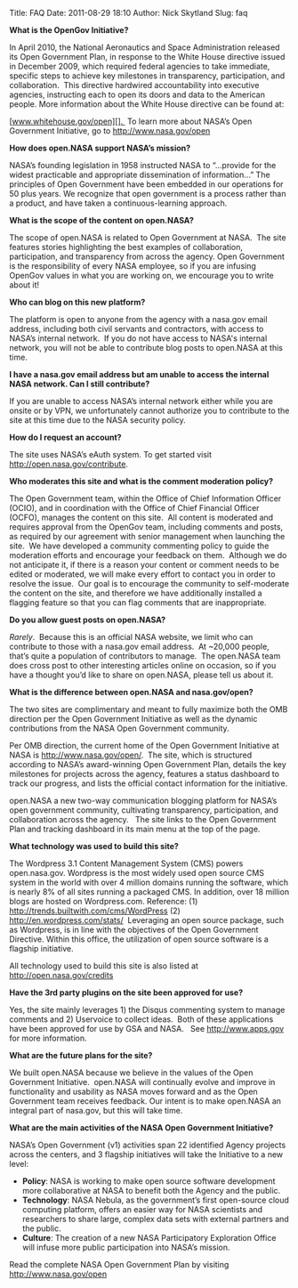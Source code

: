 Title: FAQ
Date: 2011-08-29 18:10
Author: Nick Skytland
Slug: faq

**What is the OpenGov Initiative?**

In April 2010, the National Aeronautics and Space Administration
released its Open Government Plan, in response to the White House
directive issued in December 2009, which required federal agencies to
take immediate, specific steps to achieve key milestones in
transparency, participation, and collaboration.  This directive
hardwired accountability into executive agencies, instructing each to
open its doors and data to the American people. More information about
the White House directive can be found at:

[www.whitehouse.gov/open][].  To learn more about NASA’s Open Government
Initiative, go to <http://www.nasa.gov/open>

**How does open.NASA support NASA’s mission?**

NASA’s founding legislation in 1958 instructed NASA to “…provide for the
widest practicable and appropriate dissemination of information…” The
principles of Open Government have been embedded in our operations for
50 plus years. We recognize that open government is a process rather
than a product, and have taken a continuous-learning approach.

**What is the scope of the content on open.NASA?**

The scope of open.NASA is related to Open Government at NASA.  The site
features stories highlighting the best examples of collaboration,
participation, and transparency from across the agency. Open Government
is the responsibility of every NASA employee, so if you are infusing
OpenGov values in what you are working on, we encourage you to write
about it!

**Who can blog on this new platform?**

The platform is open to anyone from the agency with a nasa.gov email
address, including both civil servants and contractors, with access to
NASA’s internal network.  If you do not have access to NASA's internal
network, you will not be able to contribute blog posts to open.NASA at
this time.

**I have a nasa.gov email address but am unable to access the internal
NASA network. Can I still contribute?**

If you are unable to access NASA’s internal network either while you are
onsite or by VPN, we unfortunately cannot authorize you to contribute to
the site at this time due to the NASA security policy.

**How do I request an account?**

The site uses NASA’s eAuth system. To get started visit
<http://open.nasa.gov/contribute>.

**Who moderates this site and what is the comment moderation policy?**

The Open Government team, within the Office of Chief Information Officer
(OCIO), and in coordination with the Office of Chief Financial Officer
(OCFO), manages the content on this site.  All content is moderated and
requires approval from the OpenGov team, including comments and posts,
as required by our agreement with senior management when launching the
site.  We have developed a community commenting policy to guide the
moderation efforts and encourage your feedback on them.  Although we do
not anticipate it, if there is a reason your content or comment needs to
be edited or moderated, we will make every effort to contact you in
order to resolve the issue.  Our goal is to encourage the community to
self-moderate the content on the site, and therefore we have
additionally installed a flagging feature so that you can flag comments
that are inappropriate.

**Do you allow guest posts on open.NASA?**

*Rarely*.  Because this is an official NASA website, we limit who can
contribute to those with a nasa.gov email address.  At \~20,000 people,
that’s quite a population of contributors to manage.  The open.NASA team
does cross post to other interesting articles online on occasion, so if
you have a thought you’d like to share on open.NASA, please tell us
about it.

**What is the difference between open.NASA and nasa.gov/open?**

The two sites are complimentary and meant to fully maximize both the OMB
direction per the Open Government Initiative as well as the dynamic
contributions from the NASA Open Government community.

Per OMB direction, the current home of the Open Government Initiative at
NASA is <http://www.nasa.gov/open/>.  The site, which is structured
according to NASA’s award-winning Open Government Plan, details the key
milestones for projects across the agency, features a status dashboard
to track our progress, and lists the official contact information for
the initiative.

open.NASA a new two-way communication blogging platform for NASA’s open
government community, cultivating transparency, participation, and
collaboration across the agency.   The site links to the Open Government
Plan and tracking dashboard in its main menu at the top of the page.

**What technology was used to build this site?**

The Wordpress 3.1 Content Management System (CMS) powers open.nasa.gov.
Wordpress is the most widely used open source CMS system in the world
with over 4 million domains running the software, which is nearly 8% of
all sites running a packaged CMS. In addition, over 18 million blogs are
hosted on Wordpress.com. Reference: (1)
[http][][://][http][trends][http][.][http][builtwith][http][.][http][com][http][/][http][cms][http][/][http][WordPress][http]
(2)
[http][1][://][1][en][1][.][1][wordpress][1][.][1][com][1][/][1][stats][1][/][1] 
Leveraging an open source package, such as Wordpress, is in line with
the objectives of the Open Government Directive. Within this office, the
utilization of open source software is a flagship initiative.

All technology used to build this site is also listed at
http://open.nasa.gov/credits

**Have the 3rd party plugins on the site been approved for use?**

Yes, the site mainly leverages 1) the Disqus commenting system to manage
comments and 2) Uservoice to collect ideas.  Both of these applications
have been approved for use by GSA and NASA.   See <http://www.apps.gov>
for more information.

**What are the future plans for the site?**

We built open.NASA because we believe in the values of the Open
Government Initiative.  open.NASA will continually evolve and improve in
functionality and usability as NASA moves forward and as the Open
Government team receives feedback. Our intent is to make open.NASA an
integral part of nasa.gov, but this will take time.

**What are the main activities of the NASA Open Government Initiative?**

NASA’s Open Government (v1) activities span 22 identified Agency
projects across the centers, and 3 flagship initiatives will take the
Initiative to a new level:

-   **Policy**: NASA is working to make open source software development
    more collaborative at NASA to benefit both the Agency and the
    public.
-   **Technology**: NASA Nebula, as the government’s first open-source
    cloud computing platform, offers an easier way for NASA scientists
    and researchers to share large, complex data sets with external
    partners and the public.
-   **Culture**: The creation of a new NASA Participatory Exploration
    Office will infuse more public participation into NASA’s mission.

Read the complete NASA Open Government Plan by visiting
<http://www.nasa.gov/open>

 

  [www.whitehouse.gov/open]: http://www.whitehouse.gov/open
  [http]: http://trends.builtwith.com/cms/WordPress
  [1]: http://en.wordpress.com/stats/
